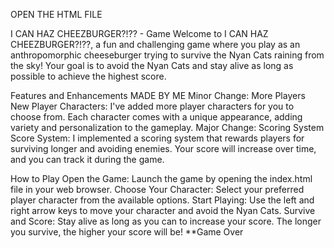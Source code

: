 OPEN THE HTML FILE

I CAN HAZ CHEEZBURGER?!?? - Game
Welcome to I CAN HAZ CHEEZBURGER?!??, a fun and challenging game where you play as an anthropomorphic cheeseburger trying to survive the Nyan Cats raining from the sky! Your goal is to avoid the Nyan Cats and stay alive as long as possible to achieve the highest score.





Features and Enhancements MADE BY ME
Minor Change: More Players
New Player Characters: I've added more player characters for you to choose from. Each character comes with a unique appearance, adding variety and personalization to the gameplay.
Major Change: Scoring System
Score System: I implemented a scoring system that rewards players for surviving longer and avoiding enemies. Your score will increase over time, and you can track it during the game.

How to Play
Open the Game: Launch the game by opening the index.html file in your web browser.
Choose Your Character: Select your preferred player character from the available options.
Start Playing: Use the left and right arrow keys to move your character and avoid the Nyan Cats.
Survive and Score: Stay alive as long as you can to increase your score. The longer you survive, the higher your score will be!
**Game Over
